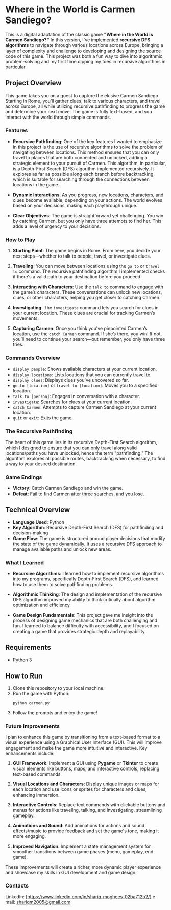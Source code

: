 # Where in the World is Carmen Sandiego?

This is a digital adaptation of the classic game **"Where in the World is Carmen Sandiego?"** In this version, I've implemented **recursive DFS algorithms** to navigate through various locations across Europe, bringing a layer of complexity and challenge to developing and designing the source code of this game. This project was both a fun way to dive into algorithmic problem-solving and my first time dipping my toes in recursive algorithms in particular.

## Project Overview

This game takes you on a quest to capture the elusive Carmen Sandiego. Starting in Rome, you’ll gather clues, talk to various characters, and travel across Europe, all while utilizing recursive pathfinding to progress the game and determine your next move. The game is fully text-based, and you interact with the world through simple commands.

### Features

- **Recursive Pathfinding**: One of the key features I wanted to emphasize in this project is the use of recursive algorithms to solve the problem of navigating between locations. This method ensures that you can only travel to places that are both connected and unlocked, adding a strategic element to your pursuit of Carmen. This algorithm, in particular, is a Depth-First Search (DFS) algorithm implemented recursively. It explores as far as possible along each branch before backtracking, which is suitable for searching through the connections between locations in the game.

- **Dynamic Interactions**: As you progress, new locations, characters, and clues become available, depending on your actions. The world evolves based on your decisions, making each playthrough unique.

- **Clear Objectives**: The game is straightforward yet challenging. You win by catching Carmen, but you only have three attempts to find her. This adds a level of urgency to your decisions.

### How to Play

1. **Starting Point**: The game begins in Rome. From here, you decide your next steps—whether to talk to people, travel, or investigate clues.

2. **Traveling**: You can move between locations using the `go to` or `travel to` command. The recursive pathfinding algorithm I implemented checks if there's a valid path to your destination before you proceed.

3. **Interacting with Characters**: Use the `talk to` command to engage with the game’s characters. These conversations can unlock new locations, clues, or other characters, helping you get closer to catching Carmen.

4. **Investigating**: The `investigate` command lets you search for clues in your current location. These clues are crucial for tracking Carmen’s movements.

5. **Capturing Carmen**: Once you think you’ve pinpointed Carmen’s location, use the `catch Carmen` command. If she’s there, you win! If not, you’ll need to continue your search—but remember, you only have three tries.

### Commands Overview

- `display people`: Shows available characters at your current location.
- `display locations`: Lists locations that you can currently travel to.
- `display clues`: Displays clues you've uncovered so far.
- `go to [location]` or `travel to [location]`: Moves you to a specified location.
- `talk to [person]`: Engages in conversation with a character.
- `investigate`: Searches for clues at your current location.
- `catch Carmen`: Attempts to capture Carmen Sandiego at your current location.
- `quit` or `exit`: Exits the game.

### The Recursive Pathfinding

The heart of this game lies in its recursive Depth-First Search algorithm, which I designed to ensure that you can only travel along valid locations/paths you have unlocked, hence the term "pathfinding." The algorithm explores all possible routes, backtracking when necessary, to find a way to your desired destination.

### Game Endings

- **Victory**: Catch Carmen Sandiego and win the game.
- **Defeat**: Fail to find Carmen after three searches, and you lose.

## Technical Overview

- **Language Used**: Python
- **Key Algorithm**: Recursive Depth-First Search (DFS) for pathfinding and decision-making
- **Game Flow**: The game is structured around player decisions that modify the state of the game dynamically. It uses a recursive DFS approach to manage available paths and unlock new areas.

### What I Learned

- **Recursive Algorithms**: I learned how to implement recursive algorithms into my programs, specifically Depth-First Search (DFS), and learned how to use them to solve pathfinding problems.
  
- **Algorithmic Thinking**: The design and implementation of the recursive DFS algorithm improved my ability to think critically about algorithm optimization and efficiency.

- **Game Design Fundamentals**: This project gave me insight into the process of designing game mechanics that are both challenging and fun. I learned to balance difficulty with accessibility, and I focused on creating a game that provides strategic depth and replayability.

## Requirements

- Python 3

## How to Run

1. Clone this repository to your local machine.
2. Run the game with Python:
   ```bash
   python carmen.py
   ```
3. Follow the prompts and enjoy the game!

### Future Improvements

I plan to enhance this game by transitioning from a text-based format to a visual experience using a Graphical User Interface (GUI). This will improve engagement and make the game more intuitive and interactive. Key enhancements include:

1. **GUI Framework**: Implement a GUI using **Pygame** or **Tkinter** to create visual elements like buttons, maps, and interactive controls, replacing text-based commands.

2. **Visual Locations and Characters**: Display unique images or maps for each location and use icons or sprites for characters and clues, enhancing immersion.

3. **Interactive Controls**: Replace text commands with clickable buttons and menus for actions like traveling, talking, and investigating, streamlining gameplay.

4. **Animations and Sound**: Add animations for actions and sound effects/music to provide feedback and set the game's tone, making it more engaging.

5. **Improved Navigation**: Implement a state management system for smoother transitions between game phases (menu, gameplay, end game).

These improvements will create a richer, more dynamic player experience and showcase my skills in GUI development and game design.

### Contacts

LinkedIn: [https://www.linkedin.com/in/shariq-moghees-02ba712b2/]
e-mail: shariqm2005@gmail.com

